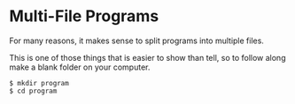 # Multi-File Programs

For many reasons, it makes sense to split programs into multiple files.

This is one of those things that is easier to show than tell, so to follow along
make a blank folder on your computer.

```
$ mkdir program
$ cd program
```